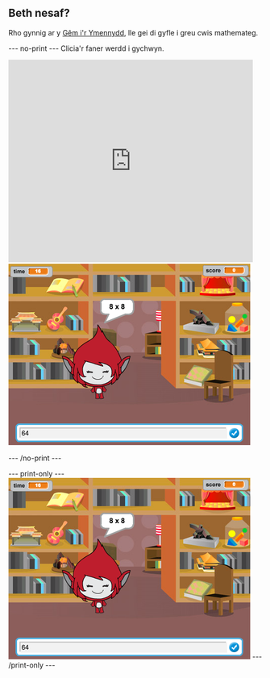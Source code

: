 ## Beth nesaf?

Rho gynnig ar y [Gêm i'r Ymennydd](https://projects.raspberrypi.org/cy-GB/projects/brain-game?utm_source=pathway&utm_medium=whatnext&utm_campaign=projects), lle gei di gyfle i greu cwis mathemateg.

--- no-print --- Clicia'r faner werdd i gychwyn.

<div class="scratch-preview">
  <iframe allowtransparency="true" width="485" height="402" src="https://scratch.mit.edu/projects/embed/250234955/?autostart=false" frameborder="0" scrolling="no"></iframe>
  <img src="images/brain-final.png">
</div>

--- /no-print ---

--- print-only --- 
![Brain Game](images/brain-final.png) 
--- /print-only ---